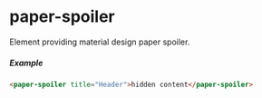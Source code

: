 paper-spoiler
=============

Element providing material design paper spoiler.

##### Example

```html
<paper-spoiler title="Header">hidden content</paper-spoiler>
```
